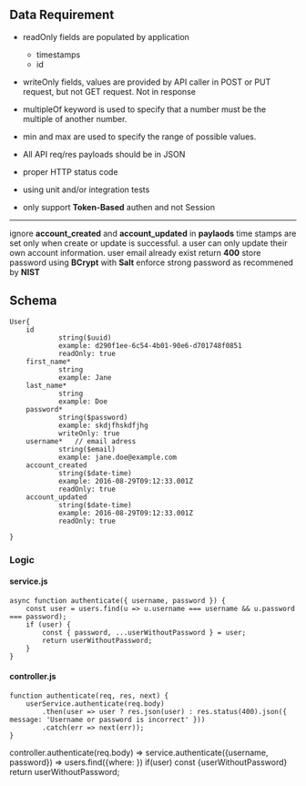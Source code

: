 ## Data Requirement
* readOnly fields are populated by application
  * timestamps
  * id
* writeOnly fields, values are provided by API caller in POST or PUT request, but not GET request. Not in response
* multipleOf keyword is used to specify that a number must be the multiple of another number.
* min and max are used to specify the range of possible values.

* All API req/res payloads should be in JSON
* proper HTTP status code
* using unit and/or integration tests
* only support **Token-Based** authen and not Session

---

ignore **account_created** and **account_updated** in **paylaods**
time stamps are set only when create or update is successful.
a user can only update their own account information.
user email already exist return **400**
store password using **BCrypt** with **Salt**
enforce strong password as recommened by **NIST**


## Schema
```
User{
    id	    
            string($uuid)
            example: d290f1ee-6c54-4b01-90e6-d701748f0851
            readOnly: true
    first_name*	    
            string
            example: Jane
    last_name*	
            string
            example: Doe
    password*	
            string($password)
            example: skdjfhskdfjhg
            writeOnly: true
    username*	// email adress
            string($email)
            example: jane.doe@example.com
    account_created	
            string($date-time)
            example: 2016-08-29T09:12:33.001Z
            readOnly: true
    account_updated	
            string($date-time)
            example: 2016-08-29T09:12:33.001Z
            readOnly: true
 
}
```

### Logic
#### service.js
```
async function authenticate({ username, password }) {
    const user = users.find(u => u.username === username && u.password === password);
    if (user) {
        const { password, ...userWithoutPassword } = user;
        return userWithoutPassword;
    }
}
```

#### controller.js
```
function authenticate(req, res, next) {
    userService.authenticate(req.body)
        .then(user => user ? res.json(user) : res.status(400).json({ message: 'Username or password is incorrect' }))
        .catch(err => next(err));
}
```

controller.authenticate(req.body) => service.authenticate({username, password}) => 
users.find({where: }) if(user) const {userWithoutPassword} return userWithoutPassword;
